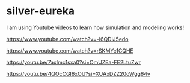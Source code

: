 # silver-eureka
I am using Youtube videos to learn how simulation and modeling works!


https://www.youtube.com/watch?v=-I6QDlJ5edo

https://www.youtube.com/watch?v=rSKMYc1CQHE

https://youtu.be/7axImc1sxa0?si=OmUZEa-FE2LtuZwr

https://youtu.be/4QOcCGI6xOU?si=XUAxDZZ20oWgg64v
